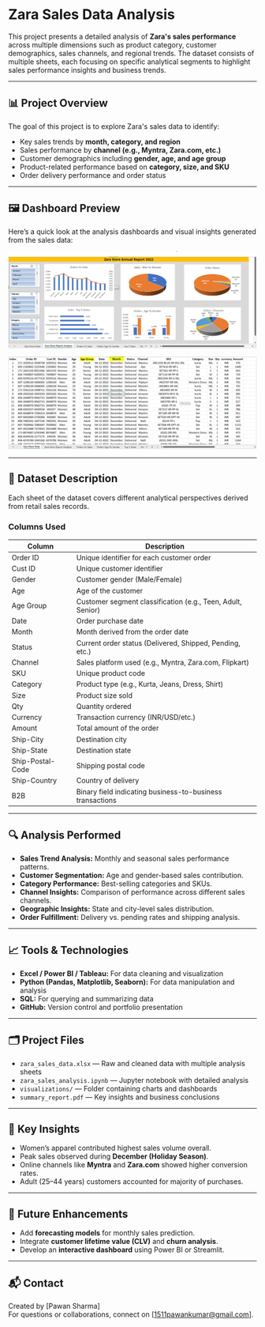 # Zara Sales Data Analysis

This project presents a detailed analysis of **Zara's sales performance** across multiple dimensions such as product category, customer demographics, sales channels, and regional trends. The dataset consists of multiple sheets, each focusing on specific analytical segments to highlight sales performance insights and business trends.

---

## 📊 Project Overview

The goal of this project is to explore Zara's sales data to identify:
- Key sales trends by **month, category, and region**
- Sales performance by **channel (e.g., Myntra, Zara.com, etc.)**
- Customer demographics including **gender, age, and age group**
- Product-related performance based on **category, size, and SKU**
- Order delivery performance and order status

---

## 🖼️ Dashboard Preview

Here’s a quick look at the analysis dashboards and visual insights generated from the sales data:

![Zara Sales Dashboard - Part 1](Zara-p1.png)

![Zara Sales Dashboard - Part 2](Zara-p2.png)

---

## 🧾 Dataset Description

Each sheet of the dataset covers different analytical perspectives derived from retail sales records.

### Columns Used
| Column | Description |
|--------|-------------|
| Order ID | Unique identifier for each customer order |
| Cust ID | Unique customer identifier |
| Gender | Customer gender (Male/Female) |
| Age | Age of the customer |
| Age Group | Customer segment classification (e.g., Teen, Adult, Senior) |
| Date | Order purchase date |
| Month | Month derived from the order date |
| Status | Current order status (Delivered, Shipped, Pending, etc.) |
| Channel | Sales platform used (e.g., Myntra, Zara.com, Flipkart) |
| SKU | Unique product code |
| Category | Product type (e.g., Kurta, Jeans, Dress, Shirt) |
| Size | Product size sold |
| Qty | Quantity ordered |
| Currency | Transaction currency (INR/USD/etc.) |
| Amount | Total amount of the order |
| Ship-City | Destination city |
| Ship-State | Destination state |
| Ship-Postal-Code | Shipping postal code |
| Ship-Country | Country of delivery |
| B2B | Binary field indicating business-to-business transactions |

---

## 🔍 Analysis Performed
- **Sales Trend Analysis:** Monthly and seasonal sales performance patterns.
- **Customer Segmentation:** Age and gender-based sales contribution.
- **Category Performance:** Best-selling categories and SKUs.
- **Channel Insights:** Comparison of performance across different sales channels.
- **Geographic Insights:** State and city-level sales distribution.
- **Order Fulfillment:** Delivery vs. pending rates and shipping analysis.

---

## 📈 Tools & Technologies
- **Excel / Power BI / Tableau:** For data cleaning and visualization  
- **Python (Pandas, Matplotlib, Seaborn):** For data manipulation and analysis  
- **SQL:** For querying and summarizing data  
- **GitHub:** Version control and portfolio presentation  

---

## 🗂️ Project Files
- `zara_sales_data.xlsx` — Raw and cleaned data with multiple analysis sheets  
- `zara_sales_analysis.ipynb` — Jupyter notebook with detailed analysis  
- `visualizations/` — Folder containing charts and dashboards  
- `summary_report.pdf` — Key insights and business conclusions  

---

## 🚀 Key Insights
- Women’s apparel contributed highest sales volume overall.  
- Peak sales observed during **December (Holiday Season)**.  
- Online channels like **Myntra** and **Zara.com** showed higher conversion rates.  
- Adult (25–44 years) customers accounted for majority of purchases.  

---

## 🧠 Future Enhancements
- Add **forecasting models** for monthly sales prediction.  
- Integrate **customer lifetime value (CLV)** and **churn analysis**.  
- Develop an **interactive dashboard** using Power BI or Streamlit.  

---

## 📬 Contact
Created by [Pawan Sharma]  
For questions or collaborations, connect on [1511pawankumar@gmail.com].
